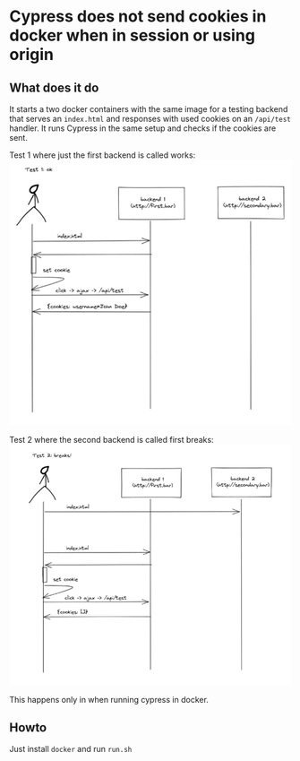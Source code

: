 # Cypress does not send cookies in docker when in session or using origin

## What does it do

It starts a two docker containers with the same image for a testing backend that serves an `index.html` and responses with used cookies on an `/api/test` handler. It runs Cypress in the same setup and checks if the cookies are sent.

Test 1 where just the first backend is called works:
![Test1](./explanation/test1ok.png)

Test 2 where the second backend is called first breaks:
![Test2](./explanation/test2breaks.png)

This happens only in when running cypress in docker.

## Howto

Just install `docker` and run `run.sh`
